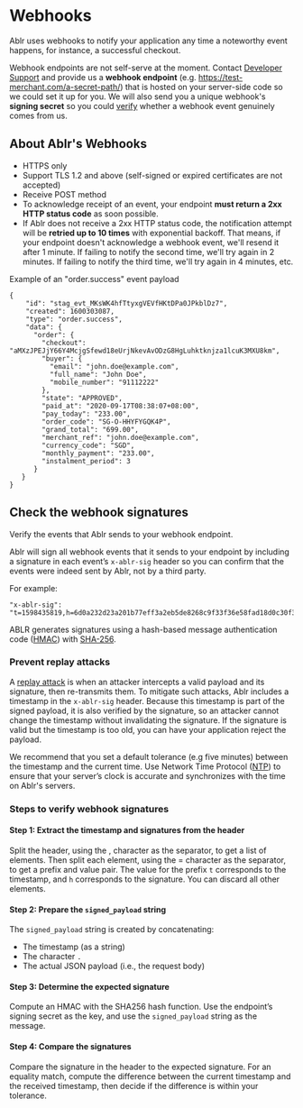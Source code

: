 # Webhooks

Ablr uses webhooks to notify your application any time a noteworthy event happens, for instance, a successful checkout.

Webhook endpoints are not self-serve at the moment. Contact [Developer Support](mailto:developer@ablr.com) and provide us a **webhook endpoint** (e.g. https://test-merchant.com/a-secret-path/​) that is hosted on your server-side code so we could set it up for you. We will also send you a unique webhook's **signing secret** so you could [verify](#check-your-webhook-signatures) whether a webhook event genuinely comes from us.


## About Ablr's Webhooks

- HTTPS only
- Support TLS 1.2 and above (self-signed or expired certificates are not accepted)
- Receive POST method
- To acknowledge receipt of an event, your endpoint ​**must return a 2xx HTTP status code**​ as soon possible.
- If Ablr does not receive a 2xx HTTP status code, the notification attempt will be ​**retried up to 10 times​** with exponential backoff. That means, if your endpoint doesn't acknowledge a webhook event, we'll resend it after 1 minute. If failing to notify the second time, we'll try again in 2 minutes. If failing to notify the third time, we'll try again in 4 minutes, etc.

Example of an "order.success" event payload

```
{
    "id": "stag_evt_MKsWK4hfTtyxgVEVfHKtDPa0JPkblDz7",
    "created": 1600303087,
    "type": "order.success",
    "data": {
      "order": {
        "checkout": "aMXzJPEJjY66Y4McjgSfewd18eUrjNkevAvODzG8HgLuhktknjza1lcuK3MXU8km",
        "buyer": {
          "email": "john.doe@example.com",
          "full_name": "John Doe",
          "mobile_number": "91112222"
        },
        "state": "APPROVED",
        "paid_at": "2020-09-17T08:38:07+08:00",
        "pay_today": "233.00",
        "order_code": "SG-O-HHYFYGQK4P",
        "grand_total": "699.00",
        "merchant_ref": "john.doe@example.com",
        "currency_code": "SGD",
        "monthly_payment": "233.00",
        "instalment_period": 3
      }
   }
}
```

## Check the webhook signatures

Verify the events that Ablr sends to your webhook endpoint.

Ablr will sign all webhook events that it sends to your endpoint by including a signature in each event’s ​`x-ablr-sig`​ header so you can confirm that the events were indeed sent by Ablr, not by a third party.

For example:

```
"x-ablr-sig"​: "t=1598435819,h=6d0a232d23a201b77eff3a2eb5de8268c9f33f36e58fad18d0c30f37548432ef"
```

ABLR generates signatures using a hash-based message authentication code (​[HMAC](https://en.wikipedia.org/wiki/HMAC)) with [SHA-256​](https://en.wikipedia.org/wiki/SHA-2).

### Prevent replay attacks

A [replay attack](https://en.wikipedia.org/wiki/Replay_attack) is when an attacker intercepts a valid payload and its signature, then re-transmits them. To mitigate such attacks, Ablr includes a timestamp in the ​`x-ablr-sig` header. Because this timestamp is part of the signed payload, it is also verified by the signature, so an attacker cannot change the timestamp without invalidating the signature. If the signature is valid but the timestamp is too old, you can have your application reject the payload.

We recommend that you set a default tolerance (e.g five minutes) between the timestamp and the current time. Use Network Time Protocol ([NTP](https://en.wikipedia.org/wiki/Network_Time_Protocol)) to ensure that your server’s clock is accurate and synchronizes with the time on Ablr's servers.

### Steps to verify webhook signatures

#### Step 1: Extract the timestamp and signatures from the header

Split the header, using the , character as the separator, to get a list of elements. Then split each element, using the = character as the separator, to get a prefix and value pair.
The value for the prefix `t` corresponds to the timestamp, and `h` corresponds to the signature. You can discard all other elements.

#### Step 2: Prepare the `signed_payload` string

The `signed_payload` string is created by concatenating:
- The timestamp (as a string)
- The character `.`
- The actual JSON payload (i.e., the request body)

#### Step 3: Determine the expected signature

Compute an HMAC with the SHA256 hash function. Use the endpoint’s signing secret as the key, and use the `signed_payload` string as the message.

#### Step 4: Compare the signatures

Compare the signature in the header to the expected signature. For an equality match, compute the difference between the current timestamp and the received timestamp, then decide if the difference is within your tolerance.

